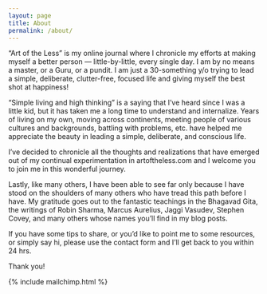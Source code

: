 ```yaml
---
layout: page
title: About
permalink: /about/
---
```

“Art of the Less” is my online journal where I chronicle my efforts at making myself a better person — little-by-little, every single day. I am by no means a master, or a Guru, or a pundit. I am just a 30-something y/o trying to lead a simple, deliberate, clutter-free, focused life and giving myself the best shot at happiness!

“Simple living and high thinking” is a saying that I’ve heard since I was a little kid, but it has taken me a long time to understand and internalize. Years of living on my own, moving across continents, meeting people of various cultures and backgrounds, battling with problems, etc. have helped me appreciate the beauty in leading a simple, deliberate, and conscious life.

I’ve decided to chronicle all the thoughts and realizations that have emerged out of my continual experimentation in artoftheless.com and I welcome you to join me in this wonderful journey.

Lastly, like many others, I have been able to see far only because I have stood on the shoulders of many others who have tread this path before I have. My gratitude goes out to the fantastic teachings in the Bhagavad Gita, the writings of Robin Sharma, Marcus Aurelius, Jaggi Vasudev, Stephen Covey, and many others whose names you’ll find in my blog posts.

If you have some tips to share, or you’d like to point me to some resources, or simply say hi, please use the contact form and I’ll get back to you within 24 hrs.

Thank you!

<div>
  {% include mailchimp.html %}
</div>
